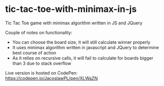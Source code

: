 # tic-tac-toe-with-minimax-in-js
Tic Tac Toe game with minimax algorithm written in JS and JQuery

Couple of notes on functionality:
- You can choose the board size, it will still calculate winner properly
- It uses minimax algorithm written in javascript and JQuery to determine best course of action
- As it relies on recursive calls, it will fail to calculate for boards bigger than 3 due to stack overflow

Live version is hosted on CodePen: https://codepen.io/JacoslawPL/pen/XLWaZN
